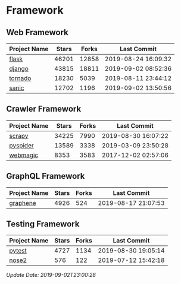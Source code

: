 # Framework

## Web Framework

| Project Name | Stars | Forks | Last Commit |
| ------------ | ----- | ----- | ----------- |
| [flask](https://github.com/pallets/flask) | 46201 | 12858 | 2019-08-24 16:09:32 |
| [django](https://github.com/django/django) | 43815 | 18811 | 2019-09-02 08:52:36 |
| [tornado](https://github.com/tornadoweb/tornado) | 18230 | 5039 | 2019-08-11 23:44:12 |
| [sanic](https://github.com/huge-success/sanic) | 12702 | 1196 | 2019-09-02 13:50:56 |

## Crawler Framework

| Project Name | Stars | Forks | Last Commit |
| ------------ | ----- | ----- | ----------- |
| [scrapy](https://github.com/scrapy/scrapy) | 34225 | 7990 | 2019-08-30 16:07:22 |
| [pyspider](https://github.com/binux/pyspider) | 13589 | 3338 | 2019-03-09 23:50:28 |
| [webmagic](https://github.com/code4craft/webmagic) | 8353 | 3583 | 2017-12-02 02:57:06 |

## GraphQL Framework

| Project Name | Stars | Forks | Last Commit |
| ------------ | ----- | ----- | ----------- |
| [graphene](https://github.com/graphql-python/graphene) | 4926 | 524 | 2019-08-17 21:07:53 |

## Testing Framework

| Project Name | Stars | Forks | Last Commit |
| ------------ | ----- | ----- | ----------- |
| [pytest](https://github.com/pytest-dev/pytest) | 4727 | 1134 | 2019-08-30 19:05:14 |
| [nose2](https://github.com/nose-devs/nose2) | 576 | 122 | 2019-07-12 15:42:18 |

*Update Date: 2019-09-02T23:00:28*
